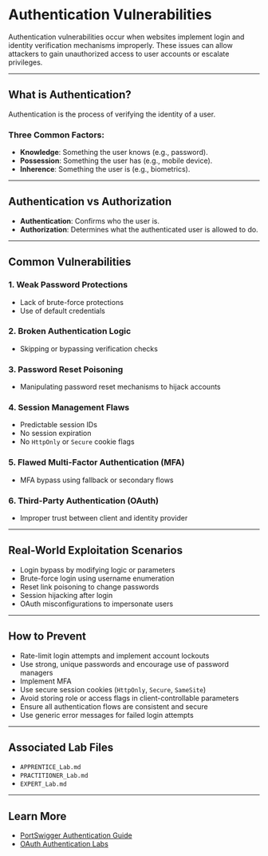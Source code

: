 # Authentication Vulnerabilities

Authentication vulnerabilities occur when websites implement login and identity verification mechanisms improperly. These issues can allow attackers to gain unauthorized access to user accounts or escalate privileges.

---

## What is Authentication?

Authentication is the process of verifying the identity of a user.

### Three Common Factors:
- **Knowledge**: Something the user knows (e.g., password).
- **Possession**: Something the user has (e.g., mobile device).
- **Inherence**: Something the user is (e.g., biometrics).

---

## Authentication vs Authorization

- **Authentication**: Confirms who the user is.
- **Authorization**: Determines what the authenticated user is allowed to do.

---

## Common Vulnerabilities

### 1. Weak Password Protections
- Lack of brute-force protections
- Use of default credentials

### 2. Broken Authentication Logic
- Skipping or bypassing verification checks

### 3. Password Reset Poisoning
- Manipulating password reset mechanisms to hijack accounts

### 4. Session Management Flaws
- Predictable session IDs
- No session expiration
- No `HttpOnly` or `Secure` cookie flags

### 5. Flawed Multi-Factor Authentication (MFA)
- MFA bypass using fallback or secondary flows

### 6. Third-Party Authentication (OAuth)
- Improper trust between client and identity provider

---

## Real-World Exploitation Scenarios

- Login bypass by modifying logic or parameters
- Brute-force login using username enumeration
- Reset link poisoning to change passwords
- Session hijacking after login
- OAuth misconfigurations to impersonate users

---

## How to Prevent

- Rate-limit login attempts and implement account lockouts
- Use strong, unique passwords and encourage use of password managers
- Implement MFA
- Use secure session cookies (`HttpOnly`, `Secure`, `SameSite`)
- Avoid storing role or access flags in client-controllable parameters
- Ensure all authentication flows are consistent and secure
- Use generic error messages for failed login attempts

---

## Associated Lab Files

- `APPRENTICE_Lab.md`
- `PRACTITIONER_Lab.md`
- `EXPERT_Lab.md`

---

## Learn More

- [PortSwigger Authentication Guide](https://portswigger.net/web-security/authentication)
- [OAuth Authentication Labs](https://portswigger.net/web-security/oauth)
